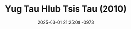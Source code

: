 ---
layout: movie-video-data
date: 2025-03-01 21:25:08 -0973
categories: movie

# Site Attributes
title: "Yug Tau Hlub Tsis Tau (2010)"
permalink: "/movie/Yug_Tau_Hlub_Tsis_Tau_(2010)"

# Movie Attributes
synopsis: "Zaj dab neeg yug tau hlub tsis tau yog ua txog niam txiv, vim txoj kev pluag nrog lub teb chaws tsis taj yeeb thiaj tau sib ncaim tso me tub me nyuam ntsuag rau lub ntiaj teb nrog kua muag iab. "
producer: "Seng Yang"
director: "Seng Yang"
writer: ""
video_link: ""
genre: "Drama"
year: "2010"
release_type: "DVD"
storage: "Center for Hmong Studies"
thumbnail: "/assets/images/movie_thumbnails/Yug Tau Hlub Tsis Tau.jpeg"
publishing_company: ""

# Sequels + Parts
base_movie: ""
total_parts: 
sequel: ""

# Movie Cast
cast:
- name: "Kou Vang"
- name: "Soua Hang"
- name: "Yeng Xyooj"
- name: "Cha Khou Lee"
- name: " Von Ham"
- name: "Hxhim Maiv"
---